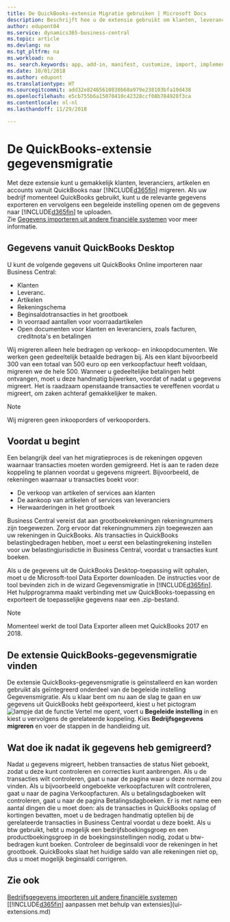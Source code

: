 ```yaml
---
title: De QuickBooks-extensie Migratie gebruiken | Microsoft Docs
description: Beschrijft hoe u de extensie gebruikt om klanten, leveranciers, artikelen en rekeningen van QuickBooks Desktop naar Business Central te importeren.
author: edupont04
ms.service: dynamics365-business-central
ms.topic: article
ms.devlang: na
ms.tgt_pltfrm: na
ms.workload: na
ms. search.keywords: app, add-in, manifest, customize, import, implement
ms.date: 10/01/2018
ms.author: edupont
ms.translationtype: HT
ms.sourcegitcommit: add32e82465610830b68a979e238103bfa10d438
ms.openlocfilehash: e5cb755b6a15070410c42328ccf08b784928f3ca
ms.contentlocale: nl-nl
ms.lasthandoff: 11/29/2018

---
```


# <a name="the-quickbooks-data-migration-extension"></a>De QuickBooks-extensie gegevensmigratie
Met deze extensie kunt u gemakkelijk klanten, leveranciers, artikelen en accounts vanuit QuickBooks naar [!INCLUDE[d365fin](includes/d365fin_md.md)] migreren. Als uw bedrijf momenteel QuickBooks gebruikt, kunt u de relevante gegevens exporteren en vervolgens een begeleide instelling openen om de gegevens naar [!INCLUDE[d365fin](includes/d365fin_md.md)] te uploaden.  
Zie [Gegevens importeren uit andere financiële systemen](across-import-data-configuration-packages.md) voor meer informatie.

## <a name="data-from-quickbooks-desktop"></a>Gegevens vanuit QuickBooks Desktop
 
U kunt de volgende gegevens uit QuickBooks Online importeren naar Business Central:

- Klanten  
- Leveranc.  
- Artikelen  
- Rekeningschema  
- Beginsaldotransacties in het grootboek  
- In voorraad aantallen voor voorraadartikelen  
- Open documenten voor klanten en leveranciers, zoals facturen, creditnota's en betalingen  

Wij migreren alleen hele bedragen op verkoop- en inkoopdocumenten. We werken geen gedeeltelijk betaalde bedragen bij. Als een klant bijvoorbeeld 300 van een totaal van 500 euro op een verkoopfactuur heeft voldaan, migreren we de hele 500. Wanneer u gedeeltelijke betalingen hebt ontvangen, moet u deze handmatig bijwerken, voordat of nadat u gegevens migreert. Het is raadzaam openstaande transacties te vereffenen voordat u migreert, om zaken achteraf gemakkelijker te maken.

> [!NOTE]
> Wij migreren geen inkooporders of verkooporders.

## <a name="before-you-start"></a>Voordat u begint
Een belangrijk deel van het migratieproces is de rekeningen opgeven waarnaar transacties moeten worden gemigreerd. Het is aan te raden deze koppeling te plannen voordat u gegevens migreert. Bijvoorbeeld, de rekeningen waarnaar u transacties boekt voor:

- De verkoop van artikelen of services aan klanten  
- De aankoop van artikelen of services van leveranciers  
- Herwaarderingen in het grootboek  

Business Central vereist dat aan grootboekrekeningen rekeningnummers zijn toegewezen. Zorg ervoor dat rekeningnummers zijn toegewezen aan uw rekeningen in QuickBooks.
Als transacties in QuickBooks belastingbedragen hebben, moet u eerst een belastingrekening instellen voor uw belastingjurisdictie in Business Central, voordat u transacties kunt boeken.

Als u de gegevens uit de QuickBooks Desktop-toepassing wilt ophalen, moet u de Microsoft-tool Data Exporter downloaden.  De instructies voor de tool bevinden zich in de wizard Gegevensmigratie in [!INCLUDE[d365fin](includes/d365fin_md.md)]. Het hulpprogramma maakt verbinding met uw QuickBooks-toepassing en exporteert de toepasselijke gegevens naar een .zip-bestand.  

> [!NOTE]
> Momenteel werkt de tool Data Exporter alleen met QuickBooks 2017 en 2018.

## <a name="finding-the-quickbooks-data-migration-extension"></a>De extensie QuickBooks-gegevensmigratie vinden
De extensie QuickBooks-gegevensmigratie is geïnstalleerd en kan worden gebruikt als geïntegreerd onderdeel van de begeleide instelling Gegevensmigratie. Als u klaar bent om nu aan de slag te gaan en uw gegevens uit QuickBooks hebt geëxporteerd, kiest u het pictogram ![lampje dat de functie Vertel me opent](media/ui-search/search_small.png "Vertel me wat u wilt doen"), voert u **Begeleide instelling** in en kiest u vervolgens de gerelateerde koppeling. Kies **Bedrijfsgegevens migreren** en voer de stappen in de handleiding uit.  

## <a name="what-do-i-do-after-i-migrate-data"></a>Wat doe ik nadat ik gegevens heb gemigreerd?
Nadat u gegevens migreert, hebben transacties de status Niet geboekt, zodat u deze kunt controleren en correcties kunt aanbrengen. Als u de transacties wilt controleren, gaat u naar de pagina waar u deze normaal zou vinden. Als u bijvoorbeeld ongeboekte verkoopfacturen wilt controleren, gaat u naar de pagina Verkoopfacturen. Als u betalingsdagboeken wilt controleren, gaat u naar de pagina Betalingsdagboeken.
Er is met name een aantal dingen die u moet doen: als de transacties in QuickBooks opslag of kortingen bevatten, moet u de bedragen handmatig optellen bij de gerelateerde transacties in Business Central voordat u deze boekt.
Als u btw gebruikt, hebt u mogelijk een bedrijfsboekingsgroep en een productboekingsgroep in de boekingsinstellingen nodig, zodat u btw-bedragen kunt boeken.
Controleer de beginsaldi voor de rekeningen in het grootboek. QuickBooks slaat het huidige saldo van alle rekeningen niet op, dus u moet mogelijk beginsaldi corrigeren.

## <a name="see-also"></a>Zie ook
[Bedrijfsgegevens importeren uit andere financiële systemen](across-import-data-configuration-packages.md)  
[[!INCLUDE[d365fin](includes/d365fin_md.md)] aanpassen met behulp van extensies](ui-extensions.md)  

